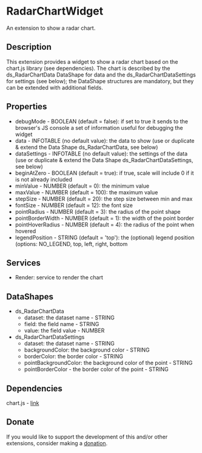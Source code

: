 # RadarChartWidget
An extension to show a radar chart.

## Description
This extension provides a widget to show a radar chart based on the chart.js library (see dependencies). The chart is described by the ds_RadarChartData DataShape for data and the ds_RadarChartDataSettings for settings (see below); the DataShape structures are mandatory, but they can be extended with additional fields.

## Properties
- debugMode - BOOLEAN (default = false): if set to true it sends to the browser's JS console a set of information useful for debugging the widget
- data - INFOTABLE (no default value): the data to show (use or duplicate & extend the Data Shape ds_RadarChartData, see below)
- dataSettings - INFOTABLE (no default value): the settings of the data (use or duplicate & extend the Data Shape ds_RadarChartDataSettings, see below)
- beginAtZero - BOOLEAN (default = true): if true, scale will include 0 if it is not already included
- minValue - NUMBER (default = 0): the minimum value
- maxValue - NUMBER (default = 100): the maximum value
- stepSize - NUMBER (default = 20): the step size between min and max
- fontSize - NUMBER (default = 12): the font size
- pointRadius - NUMBER (default = 3): the radius of the point shape
- pointBorderWidth - NUMBER (default = 1): the width of the point border
- pointHoverRadius - NUMBER (default = 4): the radius of the point when hovered
- legendPosition - STRING (default = 'top'): the (optional) legend position (options: NO_LEGEND, top, left, right, bottom

## Services
- Render: service to render the chart

## DataShapes
- ds_RadarChartData
  - dataset: the dataset name - STRING
  - field: the field name - STRING
  - value: the field value - NUMBER
- ds_RadarChartDataSettings
  - dataset: the dataset name - STRING
  - backgroundColor: the background color - STRING
  - borderColor: the border color - STRING
  - pointBackgroundColor: the background color of the point - STRING
  - pointBorderColor - the border color of the point - STRING

## Dependencies
chart.js - [link](https://github.com/chartjs/Chart.js)

## Donate
If you would like to support the development of this and/or other extensions, consider making a [donation](https://www.paypal.com/donate/?business=HCDX9BAEYDF4C&no_recurring=0&currency_code=EUR).

